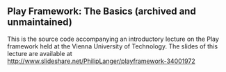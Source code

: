 ## Play Framework: The Basics (archived and unmaintained)

This is the source code accompanying an introductory lecture on the Play framework held at the Vienna University of Technology. The slides of this lecture are available at http://www.slideshare.net/PhilipLanger/playframework-34001972
